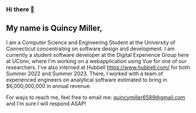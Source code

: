 ### Hi there 👋

## My name is Quincy Miller,

I am a Computer Science and Engineering Student at the University of Connecticut concentrating on software design and development.
I am currently a student software developer at the Digital Experience Group here at UConn, where I'm working on a webapplication using Vue for one of our researchers. I've also interned at Hubbell https://www.hubbell.com/ for both Summer 2022 and Summer 2023. There, I worked with a team of experienced engineers on analytical software estimated to bring in $6,000,000,000 in annual revenue.

<!-- For more information about everything I've been involved in, feel free to explore my page or check out my portfolio: https://quincymiller.netlify.app
 -->
For ways to reach me, feel free to email me: quincymiller6589@gmail.com and I'm sure I will respond ASAP!
